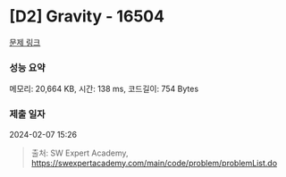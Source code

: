 # [D2] Gravity - 16504 

[문제 링크](https://swexpertacademy.com/main/code/problem/problemDetail.do?contestProbId=AYZOEkza5qMDFARc) 

### 성능 요약

메모리: 20,664 KB, 시간: 138 ms, 코드길이: 754 Bytes

### 제출 일자

2024-02-07 15:26



> 출처: SW Expert Academy, https://swexpertacademy.com/main/code/problem/problemList.do